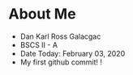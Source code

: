 # About Me 
- Dan Karl Ross Galacgac 
- BSCS II - A
- Date Today: February 03, 2020
- My first github commit! !
